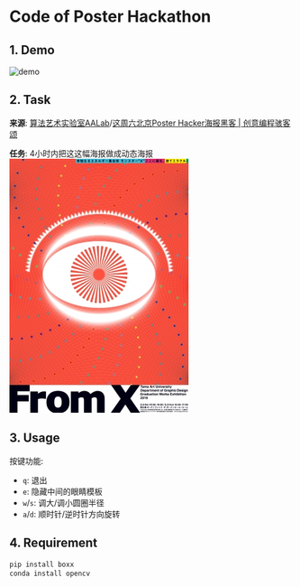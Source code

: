 # Code of Poster Hackathon
## 1. Demo
![demo](https://user-images.githubusercontent.com/10448025/56850967-2b7bd200-693c-11e9-8844-ee4268593fc9.gif)

## 2. Task
**来源**: [算法艺术实验室AALab](https://www.zhihu.com/people/lsdsuan-fa-yi-zhu-shi-yan-shi/activities)/[这周六北京Poster Hacker海报黑客 | 创意编程骇客颂](https://mp.weixin.qq.com/s?__biz=MjM5MDY3OTY5Mw==&mid=2649619633&idx=1&sn=4249442617df302054a58b20ea464e72&chksm=be584b53892fc24548b0bf1432157553110263ac7b55f6312c7b5db2f59a6539ce67b7a76ecf&mpshare=1&scene=1&srcid=0427qsXmhBGDXYo3wX9n8ZxS#rd)

**任务**: 4小时内把这这幅海报做成动态海报    
![](./fromx.jpg)

## 3. Usage

按键功能:
 * `q`: 退出   
 * `e`: 隐藏中间的眼睛模板
 * `w`/`s`: 调大/调小圆圈半径
 * `a`/`d`: 顺时针/逆时针方向旋转



## 4. Requirement
```
pip install boxx
conda install opencv
```


